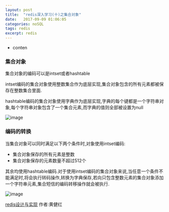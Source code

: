 ```yaml
---
layout: post
title:  "redis深入学习(十)之集合对象"
date:   2017-09-09 01:06:05
categories: noSQL
tags: redis
excerpt: redis
---
```



* conten

### 集合对象

集合对象的编码可以是intset或者hashtable

intset编码的集合对象使用整数集合作为底层实现,集合对象包含的所有元素都被保存在整数集合里面.

hashtable编码的集合对象使用字典作为底层实现,字典的每个键都是一个字符串对象,每个字符串对象包含了一个集合元素,而字典的值则全部被设置为null

![image](http://7xpuj1.com1.z0.glb.clouddn.com/%E9%9B%86%E5%90%88%E5%AF%B9%E8%B1%A1%E5%BA%95%E5%B1%82%E5%AE%9E%E7%8E%B0.png)

### 编码的转换

当集合对象可以同时满足以下两个条件时,对象使用intset编码:

- 集合对象保存的所有元素是整数
- 集合对象保存的元素数量不超过512个

其余均使用hashtable编码.对于使用intset编码的集合对象来说,当任意一个条件不能满足时,将会执行转码操作,转换为字典保存,若向只包含整数元素的集合对象添加一个字符串元素,集合短信的编码转移操作就会被执行.

![image](http://7xpuj1.com1.z0.glb.clouddn.com/%E9%9B%86%E5%90%88%E5%91%BD%E4%BB%A4.png)

[redis设计与实现](https://book.douban.com/subject/25900156/) 作者:黄健红
